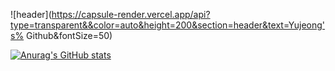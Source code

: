 ![header](https://capsule-render.vercel.app/api?type=transparent&&color=auto&height=200&section=header&text=Yujeong's% Github&fontSize=50)

[![Anurag's GitHub stats](https://github-readme-stats.vercel.app/api?username=dbwjd323&hide=stars)](https://github.com/anuraghazra/github-readme-stats)

